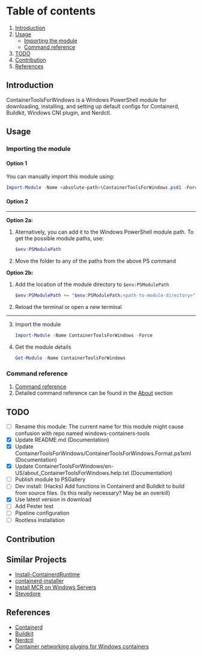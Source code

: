 # Table of contents

1. [Introduction](#introduction)
2. [Usage](#usage)
    - [Importing the module](#importing-the-module)
    - [Command reference](#command-reference)
3. [TODO](#todo)
4. [Contribution](#contribution)
5. [References](#references)

## Introduction

ContainerToolsForWindows is a Windows PowerShell module for downloading, installing, and setting up default configs for Containerd, Buildkit, Windows CNI plugin, and Nerdctl.

## Usage

### Importing the module

#### Option 1

You can manually import this module using:

```PowerShell
Import-Module -Name <absolute-path>\ContainerToolsForWindows.psd1 -Force
```

#### Option 2

---
**Option 2a:**

1. Aternatively, you can add it to the Windows PowerShell module path. To get the possible module paths, use:

    ```PowerShell
    $env:PSModulePath
    ```

2. Move the folder to any of the paths from the above PS command

**Option 2b:**

1. Add the location of the module directory to `$env:PSModulePath`

    ```PowerShell
    $env:PSModulePath += "$env:PSModulePath;<path-to-module-directory>"
    ```

2. Reload the terminal or open a new terminal

---

3. Import the module

    ```PowerShell
    Import-Module -Name ContainerToolsForWindows -Force
    ```

3. Get the module details

    ```PowerShell
    Get-Module -Name ContainerToolsForWindows
    ```

### Command reference

1. [Command reference](./docs/command-reference.md)
2. Detailed command reference can be found in the [About](./docs/About/) section

## TODO

- [ ] Rename this module: The current name for this module might cause confusion with repo named windows-containers-tools
- [x] Update README.md (Documentation)
- [x] Update ContainerToolsForWindows/ContainerToolsForWindows.Format.ps1xml (Documentation)
- [x] Update ContainerToolsForWindows/en-US/about_ContainerToolsForWindows.help.txt (Documentation)
- [ ] Publish module to PSGallery
- [ ] Dev install: (Hacks) Add functions in Containerd and Buildkit to build from source files. (Is this really necessary? May be an overkill)
- [x] Use latest version in download
- [ ] Add Pester test
- [ ] Pipeline configuration
- [ ] Rootless installation

## Contribution

## Similar Projects

- [Install-ContainerdRuntime
](https://github.com/microsoft/Windows-Containers/blob/Main/helpful_tools/Install-ContainerdRuntime/install-containerd-runtime.ps1)
- [containerd-installer](https://github.com/lippertmarkus/containerd-installer)
- [Install MCR on Windows Servers](https://docs.mirantis.com/mcr/20.10/install/mcr-windows.html)
- [Stevedore](https://github.com/slonopotamus/stevedore)

## References

- [Containerd](https://github.com/containerd/containerd)
- [Buildkit](https://github.com/moby/buildkit)
- [Nerdctl](https://github.com/containerd/nerdctl)
- [Container networking plugins for Windows containers](https://github.com/microsoft/windows-container-networking)
